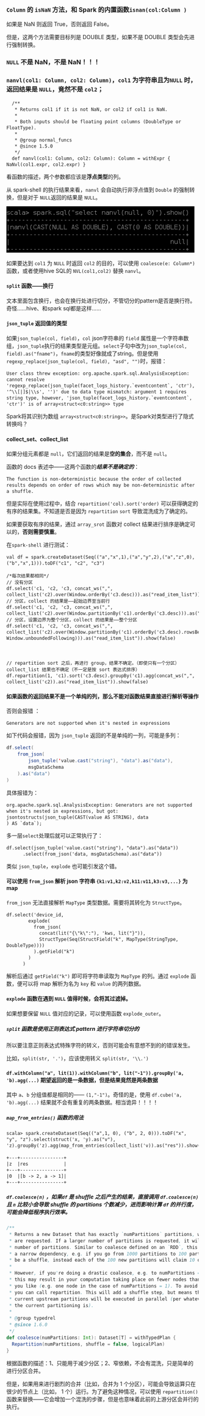 ### `Column` 的 `isNaN` 方法，和 Spark 的内置函数`isnan(col:Column )`

如果是 NaN 则返回 True，否则返回 False。

但是，这两个方法需要目标列是 DOUBLE 类型，如果不是 DOUBLE 类型会先进行强制转换。

### `NULL` 不是 NaN，不是 NaN！！！

### `nanvl(col1: Column, col2: Column)`，`col1` 为字符串且为`NULL` 时，返回结果是 `NULL`，竟然不是 `col2`；

```
  /**
   * Returns col1 if it is not NaN, or col2 if col1 is NaN.
   *
   * Both inputs should be floating point columns (DoubleType or FloatType).
   *
   * @group normal_funcs
   * @since 1.5.0
   */
  def nanvl(col1: Column, col2: Column): Column = withExpr { NaNvl(col1.expr, col2.expr) }
```

看函数的描述，两个参数都应该是**浮点类型**的列。

从 spark-shell 的执行结果来看，`nanvl` 会自动执行非浮点值到 `Double` 的强制转换，但是对于 `NULL`返回的结果是 `NULL`。

![](/assets/1589872388084.png)

如果要达到 `col1` 为 `NULL` 时返回 `col2` 的目的，可以使用 `coalesce(e: Column*)` 函数，或者使用hive SQL的 `NVL(col1,col2)` 替换 `nanvl`。

#### `split` 函数——换行

文本里面包含换行，也会在换行处进行切分，不管切分的pattern是否是换行符。奇怪……hive、和spark sql都是这样……

#### `json_tuple` 返回值的类型

如果`json_tuple(col, field)`，`col` json字符串的 `field` 属性是一个字符串数组，`json_tuple`执行的结果类型是元组。`select`子句中改为`json_tuple(col, field).as("fname")`，`fname`的类型好像就成了string。但是使用`regexp_replace(json_tuple(col, field), "asd", "")`时，报错：

```
User class threw exception: org.apache.spark.sql.AnalysisException: cannot resolve 'regexp_replace(json_tuple(facet_logs_history.`eventcontent`, 'ctr'), '^\\[|]$|\\s', '')' due to data type mismatch: argument 1 requires string type, however, 'json_tuple(facet_logs_history.`eventcontent`, 'ctr')' is of array<struct<c0:string>> type
```

Spark将其识别为数组 `array<struct<c0:string>>`。是Spark对类型进行了隐式转换吗？

#### collect_set、collect_list

如果分组元素都是 `null`，它们返回的结果是**空的集合**，而不是 `null`。

函数的 docs 表述中——这两个函数的***结果不是确定的***：

```
The function is non-deterministic because the order of collected results depends on order of rows which may be non-deterministic after a shuffle.
```

但是实际在使用过程中，结合 `repartition('col).sort('order)` 可以获得确定的有序的结果集。不知道是否是因为 `repartition` `sort` 导致混洗成为了确定的。

如果要获取有序的结果，通过 `array_srot` 函数对 collect 结果进行排序是确定可以的，**否则需要慎重**。

在`spark-shell` 进行测试：

```
val df = spark.createDataset(Seq(("a","x",1),("a","y",2),("a","z",0),("b","x",1))).toDF("c1", "c2", "c3")

/*每次结果都相同*/
// 没有分区
df.select('c1, 'c2, 'c3, concat_ws(",", collect_list('c2).over(Window.orderBy('c3.desc))).as("read_item_list")).show(false)
// 分区，collect 的结果是——起始边界至当前行
df.select('c1, 'c2, 'c3, concat_ws(",", collect_list('c2).over(Window.partitionBy('c1).orderBy('c3.desc))).as("read_item_list")).show(false)
// 分区，设置边界为整个分区，collect 的结果是——整个分区
df.select('c1, 'c2, 'c3, concat_ws(",", collect_list('c2).over(Window.partitionBy('c1).orderBy('c3.desc).rowsBetween(Window.unboundedPreceding, Window.unboundedFollowing))).as("read_item_list")).show(false)



// repartition sort 之后，再进行 group，结果不确定。（即使只有一个分区）collect_list 结果也不确定（不一定是按 sort 表达式排序）
df.repartition(1, 'c1).sort('c3.desc).groupBy('c1).agg(concat_ws(",", collect_list('c2)).as("read_item_list")).show(false)
```

#### 如果函数的返回结果不是一个单纯的列，那么不能对函数结果直接进行解析等操作

否则会报错 ：

```
Generators are not supported when it's nested in expressions
```

如下代码会报错，因为 `json_tuple` 返回的不是单纯的一列，可能是多列：

```scala
df.select(
    from_json(
        json_tuple('value.cast("string"), "data").as("data"),
        msgDataSchema
    ).as("data")
)
```

具体报错为：

```
org.apache.spark.sql.AnalysisException: Generators are not supported when it's nested in expressions, but got: jsontostructs(json_tuple(CAST(value AS STRING), data
) AS `data`);
```

多一层`select`处理后就可以正常执行了：

```
df.select(json_tuple('value.cast("string"), "data").as("data"))
      .select(from_json('data, msgDataSchema).as("data"))
```

类似 `json_tuple`，`explode` 也可能引发这个错。

#### 可以使用 `from_json` 解析 json 字符串 `{k1:v1,k2:v2,k11:v11,k3:v3,...}` 为 map

`from_json` 无法直接解析 `MapType` 类型数据。需要将其转化为 `StructType`。

```
df.select('device_id,
        explode(
          from_json(
            concat(lit("{\"k\":"), 'kws, lit("}")),
            StructType(Seq(StructField("k", MapType(StringType, DoubleType))))
          ).getField("k")
        )
      )
```

解析后通过  `getField("k")` 即可将字符串读取为 `MapType` 的列。通过 `explode` 函数，便可以将 map 解析为名为 `key` 和 `value` 的两列数据。

#### `explode` 函数在遇到 `NULL` 值得时候，会将其过滤掉。

如果想要保留 `NULL` 值对应的记录，可以使用函数 `explode_outer`。

##### `split` 函数是使用正则表达式 pattern 进行字符串切分的

所以要注意正则表达式特殊字符的转义，否则可能会有意想不到的的错误发生。

比如，`split(str, '.')`，应该使用转义 `split(str, '\\.')`



#### `df.withColumn("a", lit(1)).withColumn("b", lit("-1")).groupBy('a, 'b).agg(...)` 期望返回的是一条数据，但是结果竟然是两条数据

其中 `a`、`b` 分组值都是相同的—— `(1,"-1")`。奇怪的是，使用 `df.cube('a, 'b).agg(...)` 结果就不会有重复的两条数据。相当诡异！！！！

##### `map_from_entries()` 函数的用法

```
scala> spark.createDataset(Seq(("a",1, 0), ("b", 2, 0))).toDF("x", "y", "z").select(struct('x, 'y).as("v"), 'z).groupBy('z).agg(map_from_entries(collect_list('v)).as("res")).show(false)

+---+----------------+
|z  |res             |
+---+----------------+
|0  |[b -> 2, a -> 1]|
+---+----------------+
```

##### `df.coalesce(n)` ，如果`df` 是 shuffle 之后产生的结果，直接调用 `df.coalesce(n)` 且 `n` 比较小会导致 shuffle 的 partitions 个数减少，进而影响计算 `df` 的并行度，可能会降低程序执行效率。

```scala
/**
 * Returns a new Dataset that has exactly `numPartitions` partitions, when the fewer partitions
 * are requested. If a larger number of partitions is requested, it will stay at the current
 * number of partitions. Similar to coalesce defined on an `RDD`, this operation results in
 * a narrow dependency, e.g. if you go from 1000 partitions to 100 partitions, there will not
 * be a shuffle, instead each of the 100 new partitions will claim 10 of the current partitions.
 *
 * However, if you're doing a drastic coalesce, e.g. to numPartitions = 1,
 * this may result in your computation taking place on fewer nodes than
 * you like (e.g. one node in the case of numPartitions = 1). To avoid this,
 * you can call repartition. This will add a shuffle step, but means the
 * current upstream partitions will be executed in parallel (per whatever
 * the current partitioning is).
 *
 * @group typedrel
 * @since 1.6.0
 */
def coalesce(numPartitions: Int): Dataset[T] = withTypedPlan {
  Repartition(numPartitions, shuffle = false, logicalPlan)
}
```

根据函数的描述：1、只能用于减少分区；2、窄依赖，不会有混洗，只是简单的进行分区合并。

但是，如果用来进行剧烈的合并（比如，合并为 1 个分区），可能会导致运算只在很少的节点上（比如， 1 个）运行。为了避免这种情况，可以使用 `repartition()` 函数来替换——它会增加一个混洗的步骤，但是也意味着此前的上游分区会并行的执行。 